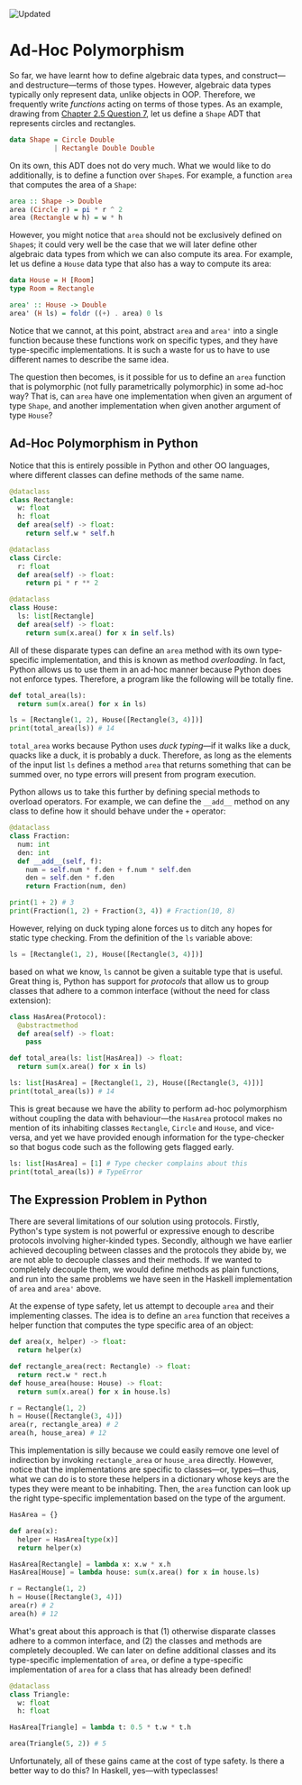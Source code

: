 ![Updated][update-shield]
# Ad-Hoc Polymorphism

So far, we have learnt how to define algebraic data types, and
construct&mdash;and destructure&mdash;terms of those types. However, algebraic
data types typically only represent data, unlike objects in OOP.
Therefore, we frequently write *functions* acting on terms of those
types. As an example, drawing from [Chapter 2.5 Question 7](../../types/sections/exercises.md), let us define a
`Shape` ADT that represents circles and rectangles.

``` haskell
data Shape = Circle Double
           | Rectangle Double Double
```

On its own, this ADT does not do very much. What we would like to do
additionally, is to define a function over `Shape`s. For
example, a function `area` that computes the area of a
`Shape`:

``` haskell
area :: Shape -> Double
area (Circle r) = pi * r ^ 2
area (Rectangle w h) = w * h
```

However, you might notice that `area` should not be
exclusively defined on `Shape`s; it could very well be the
case that we will later define other algebraic data types from which we
can also compute its area. For example, let us define a
`House` data type that also has a way to compute its area:

``` haskell
data House = H [Room]
type Room = Rectangle

area' :: House -> Double
area' (H ls) = foldr ((+) . area) 0 ls
```

Notice that we cannot, at this point, abstract `area` and
`area'` into a single function because these functions work on
specific types, and they have type-specific implementations. It is such
a waste for us to have to use different names to describe the same idea.

The question then becomes, is it possible for us to define an
`area` function that is polymorphic (not fully parametrically
polymorphic) in some ad-hoc way? That is, can `area` have one
implementation when given an argument of type `Shape`, and
another implementation when given another argument of type
`House`?

## Ad-Hoc Polymorphism in Python

Notice that this is entirely possible in Python and other OO languages,
where different classes can define methods of the same name.

``` python
@dataclass
class Rectangle:
  w: float
  h: float
  def area(self) -> float:
    return self.w * self.h

@dataclass
class Circle:
  r: float
  def area(self) -> float:
    return pi * r ** 2

@dataclass
class House:
  ls: list[Rectangle]
  def area(self) -> float:
    return sum(x.area() for x in self.ls)
```

All of these disparate types can define an `area` method with
its own type-specific implementation, and this is known as method
*overloading*. In fact, Python allows us to use them in an ad-hoc manner
because Python does not enforce types. Therefore, a program like the
following will be totally fine.

``` python
def total_area(ls):
  return sum(x.area() for x in ls)

ls = [Rectangle(1, 2), House([Rectangle(3, 4)])]
print(total_area(ls)) # 14
```

`total_area` works because Python uses *duck typing*&mdash;if it
walks like a duck, quacks like a duck, it is probably a duck. Therefore,
as long as the elements of the input list `ls` defines a method
`area` that returns something that can be summed over, no type
errors will present from program execution.

Python allows us to take this further by defining special methods to
overload operators. For example, we can define the `__add__`
method on any class to define how it should behave under the
`+` operator:

``` python
@dataclass
class Fraction:
  num: int
  den: int
  def __add__(self, f):
    num = self.num * f.den + f.num * self.den
    den = self.den * f.den
    return Fraction(num, den)

print(1 + 2) # 3
print(Fraction(1, 2) + Fraction(3, 4)) # Fraction(10, 8)
```

However, relying on duck typing alone forces us to ditch any hopes for
static type checking. From the definition of the `ls` variable
above:

``` python
ls = [Rectangle(1, 2), House([Rectangle(3, 4)])]
```

based on what we know, `ls` cannot be given a suitable type that is useful. Great
thing is, Python has support for _protocols_ that allow us to group
classes that adhere to a common interface (without the need for class
extension):

``` python
class HasArea(Protocol):
  @abstractmethod
  def area(self) -> float:
    pass

def total_area(ls: list[HasArea]) -> float:
  return sum(x.area() for x in ls)

ls: list[HasArea] = [Rectangle(1, 2), House([Rectangle(3, 4)])]
print(total_area(ls)) # 14
```

This is great because we have the ability to perform ad-hoc polymorphism
without coupling the data with behaviour&mdash;the `HasArea`
protocol makes no mention of its inhabiting classes
`Rectangle`, `Circle` and `House`, and
vice-versa, and yet we have provided enough information for the
type-checker so that bogus code such as the following gets flagged
early.

``` python
ls: list[HasArea] = [1] # Type checker complains about this
print(total_area(ls)) # TypeError
```

## The Expression Problem in Python

There are several limitations of our solution using protocols. Firstly,
Python's type system is not powerful or expressive enough to describe
protocols involving higher-kinded types. Secondly, although we have
earlier achieved decoupling between classes and the protocols they abide
by, we are not able to decouple classes and their methods. If we wanted
to completely decouple them, we would define methods as plain functions,
and run into the same problems we have seen in the Haskell
implementation of `area` and `area'` above.

At the expense of type safety, let us attempt to decouple
`area` and their implementing classes. The idea is to define an
`area` function that receives a helper function that computes
the type specific area of an object:

``` python
def area(x, helper) -> float:
  return helper(x)

def rectangle_area(rect: Rectangle) -> float:
  return rect.w * rect.h
def house_area(house: House) -> float:
  return sum(x.area() for x in house.ls)

r = Rectangle(1, 2)
h = House([Rectangle(3, 4)])
area(r, rectangle_area) # 2
area(h, house_area) # 12
```

This implementation is silly because we could easily remove one level of
indirection by invoking `rectangle_area` or
`house_area` directly. However, notice that the implementations
are specific to classes&mdash;or, types&mdash;thus, what we can do is to store
these helpers in a dictionary whose keys are the types they were meant
to be inhabiting. Then, the `area` function can look up the
right type-specific implementation based on the type of the argument.

``` python
HasArea = {} 

def area(x):
  helper = HasArea[type(x)]
  return helper(x)

HasArea[Rectangle] = lambda x: x.w * x.h
HasArea[House] = lambda house: sum(x.area() for x in house.ls)

r = Rectangle(1, 2)
h = House([Rectangle(3, 4)])
area(r) # 2
area(h) # 12
```

What's great about this approach is that (1) otherwise disparate classes
adhere to a common interface, and (2) the classes and methods are
completely decoupled. We can later on define additional classes and its
type-specific implementation of `area`, or define a
type-specific implementation of `area` for a class that has
already been defined!

``` python
@dataclass
class Triangle:
  w: float
  h: float

HasArea[Triangle] = lambda t: 0.5 * t.w * t.h

area(Triangle(5, 2)) # 5
```

Unfortunately, all of these gains came at the cost of type safety. Is
there a better way to do this? In Haskell, yes&mdash;with typeclasses!

[update-shield]: https://img.shields.io/badge/LAST%20UPDATED-26%20OCT%202024-57ffd8?style=for-the-badge
